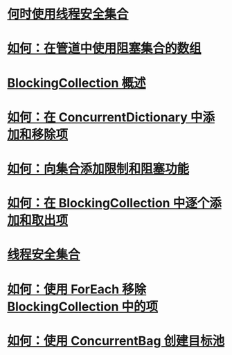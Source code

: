 # [何时使用线程安全集合](when-to-use-a-thread-safe-collection.md)
# [如何：在管道中使用阻塞集合的数组](how-to-use-arrays-of-blockingcollections.md)
# [BlockingCollection 概述](blockingcollection-overview.md)
# [如何：在 ConcurrentDictionary 中添加和移除项](how-to-add-and-remove-items.md)
# [如何：向集合添加限制和阻塞功能](how-to-add-bounding-and-blocking.md)
# [如何：在 BlockingCollection 中逐个添加和取出项](how-to-add-and-take-items.md)
# [线程安全集合](index.md)
# [如何：使用 ForEach 移除 BlockingCollection 中的项](how-to-use-foreach-to-remove.md)
# [如何：使用 ConcurrentBag 创建目标池](how-to-create-an-object-pool.md)
